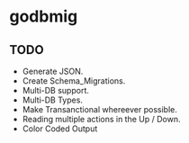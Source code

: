 godbmig
=======


TODO
----

* Generate JSON.
* Create Schema_Migrations.
* Multi-DB support.
* Multi-DB Types.
* Make Transanctional whereever possible.
* Reading multiple actions in the Up / Down.
* Color Coded Output